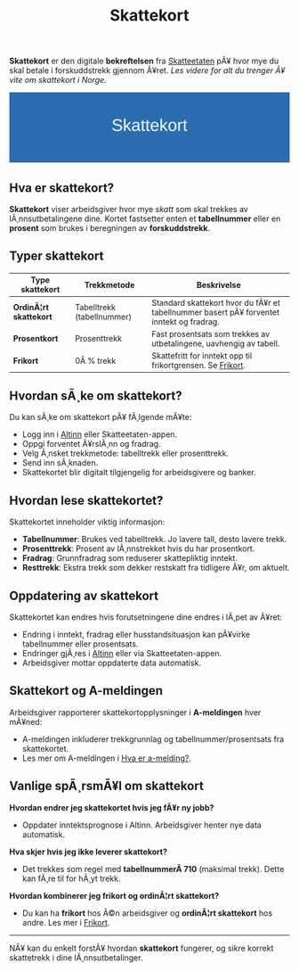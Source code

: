 ﻿---
title: "Skattekort"
meta_title: "Skattekort"
meta_description: '**Skattekort** er den digitale **bekreftelsen** fra [Skatteetaten](/blogs/regnskap/hva-er-altinn "Altinn - Digital Kommunikasjon med Offentlige Myndigheter") pÃ...'
slug: skattekort
type: blog
layout: pages/single
---

**Skattekort** er den digitale **bekreftelsen** fra [Skatteetaten](/blogs/regnskap/hva-er-altinn "Altinn - Digital Kommunikasjon med Offentlige Myndigheter") pÃ¥ hvor mye du skal betale i forskuddstrekk gjennom Ã¥ret. *Les videre for alt du trenger Ã¥ vite om skattekort i Norge.*

![Skattekort](skattekort-image.svg)

## Hva er skattekort?

**Skattekort** viser arbeidsgiver hvor mye *skatt* som skal trekkes av lÃ¸nnsutbetalingene dine. Kortet fastsetter enten et **tabellnummer** eller en **prosent** som brukes i beregningen av **forskuddstrekk**.

## Typer skattekort

| Type skattekort         | Trekkmetode                         | Beskrivelse                                                                                                |
|-------------------------|-------------------------------------|-------------------------------------------------------------------------------------------------------------|
| **OrdinÃ¦rt skattekort** | Tabelltrekk (tabellnummer)          | Standard skattekort hvor du fÃ¥r et tabellnummer basert pÃ¥ forventet inntekt og fradrag.                       |
| **Prosentkort**         | Prosenttrekk                        | Fast prosentsats som trekkes av utbetalingene, uavhengig av tabell.                                          |
| **Frikort**             | 0Â % trekk                           | Skattefritt for inntekt opp til frikortgrensen. Se [Frikort](/blogs/regnskap/frikort "Frikort - Skattefri Inntekt for Lavinntektsgrupper"). |

## Hvordan sÃ¸ke om skattekort?

Du kan sÃ¸ke om skattekort pÃ¥ fÃ¸lgende mÃ¥te:

* Logg inn i [Altinn](/blogs/regnskap/hva-er-altinn "Altinn - Digital Kommunikasjon med Offentlige Myndigheter") eller Skatteetaten-appen.
* Oppgi forventet Ã¥rslÃ¸nn og fradrag.
* Velg Ã¸nsket trekkmetode: tabelltrekk eller prosenttrekk.
* Send inn sÃ¸knaden.
* Skattekortet blir digitalt tilgjengelig for arbeidsgivere og banker.

## Hvordan lese skattekortet?

Skattekortet inneholder viktig informasjon:

* **Tabellnummer**: Brukes ved tabelltrekk. Jo lavere tall, desto lavere trekk.
* **Prosenttrekk**: Prosent av lÃ¸nnstrekket hvis du har prosentkort.
* **Fradrag**: Grunnfradrag som reduserer skattepliktig inntekt.
* **Resttrekk**: Ekstra trekk som dekker restskatt fra tidligere Ã¥r, om aktuelt.

## Oppdatering av skattekort

Skattekortet kan endres hvis forutsetningene dine endres i lÃ¸pet av Ã¥ret:

* Endring i inntekt, fradrag eller husstandsituasjon kan pÃ¥virke tabellnummer eller prosentsats.
* Endringer gjÃ¸res i [Altinn](/blogs/regnskap/hva-er-altinn "Altinn - Digital Kommunikasjon med Offentlige Myndigheter") eller via Skatteetaten-appen.
* Arbeidsgiver mottar oppdaterte data automatisk.

## Skattekort og A-meldingen

Arbeidsgiver rapporterer skattekortopplysninger i **A-meldingen** hver mÃ¥ned:

* A-meldingen inkluderer trekkgrunnlag og tabellnummer/prosentsats fra skattekortet.
* Les mer om A-meldingen i [Hva er a-melding?](/blogs/regnskap/hva-er-a-melding "Hva er a-melding? En komplett guide").

## Vanlige spÃ¸rsmÃ¥l om skattekort

**Hvordan endrer jeg skattekortet hvis jeg fÃ¥r ny jobb?**

* Oppdater inntektsprognose i Altinn. Arbeidsgiver henter nye data automatisk.

**Hva skjer hvis jeg ikke leverer skattekort?**

* Det trekkes som regel med **tabellnummerÂ 710** (maksimal trekk). Dette kan fÃ¸re til for hÃ¸yt trekk.

**Hvordan kombinerer jeg frikort og ordinÃ¦rt skattekort?**

* Du kan ha **frikort** hos Ã©n arbeidsgiver og **ordinÃ¦rt skattekort** hos andre. Les mer i [Frikort](/blogs/regnskap/frikort "Frikort - Skattefri Inntekt for Lavinntektsgrupper").

---

NÃ¥ kan du enkelt forstÃ¥ hvordan **skattekort** fungerer, og sikre korrekt skattetrekk i dine lÃ¸nnsutbetalinger.


